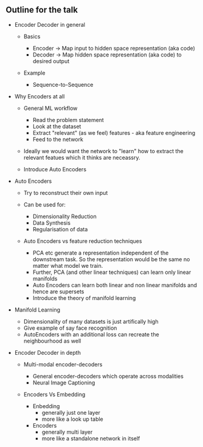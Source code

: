 ## Outline for the talk

* Encoder Decoder in general
    
    * Basics
        * Encoder -> Map input to hidden space representation (aka code)
        * Decoder -> Map hidden space representation (aka code) to desired output

    * Example
        * Sequence-to-Sequence

* Why Encoders at all

    * General ML workflow

        * Read the problem statement
        * Look at the dataset
        * Extract "relevant" (as we feel) features - aka feature engineering
        * Feed to the network

    * Ideally we would want the network to "learn" how to extract the relevant featues which it thinks are neceassry.

    * Introduce Auto Encoders

* Auto Encoders
    
    * Try to reconstruct their own input
    * Can be used for:
        * Dimensionality Reduction
        * Data Synthesis
        * Regularisation of data

    * Auto Encoders vs feature reduction techniques

        * PCA etc generate a representation independent of the downstream task. So the representation would be the same no matter what model we train.
        * Further, PCA (and other linear techniques) can learn only linear manifolds
        * Auto Encoders can learn both linear and non linear manifolds and hence are supersets
        * Introduce the theory of manifold learning

* Manifold Learning
    
    * Dimensionality of many datasets is just artifically high
    * Give example of say face recognition
    * AutoEncoders with an additional loss can recreate the neighbourhood as well


* Encoder Decoder in depth

    * Multi-modal encoder-decoders
        * General encoder-decoders which operate across modalities
        * Neural Image Captioning

    * Encoders Vs Embedding
        * Enbedding
            * generally just one layer
            * more like a look up table
        * Encoders
            * generally multi layer
            * more like a standalone network in itself